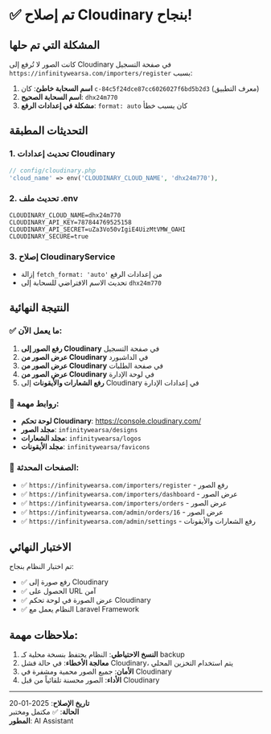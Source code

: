 # ✅ تم إصلاح Cloudinary بنجاح!

## المشكلة التي تم حلها
كانت الصور لا تُرفع إلى Cloudinary في صفحة التسجيل `https://infinitywearsa.com/importers/register` بسبب:
1. **اسم السحابة خاطئ**: كان `c-84c5f24dce87cc6026027f6bd5b2d3` (معرف التطبيق)
2. **اسم السحابة الصحيح**: `dhx24m770`
3. **مشكلة في إعدادات الرفع**: `format: auto` كان يسبب خطأ

## التحديثات المطبقة

### 1. تحديث إعدادات Cloudinary
```php
// config/cloudinary.php
'cloud_name' => env('CLOUDINARY_CLOUD_NAME', 'dhx24m770'),
```

### 2. تحديث ملف .env
```
CLOUDINARY_CLOUD_NAME=dhx24m770
CLOUDINARY_API_KEY=787844769525158
CLOUDINARY_API_SECRET=uZa3Vo50vIgiE4UizMtVMW_OAHI
CLOUDINARY_SECURE=true
```

### 3. إصلاح CloudinaryService
- إزالة `fetch_format: 'auto'` من إعدادات الرفع
- تحديث الاسم الافتراضي للسحابة إلى `dhx24m770`

## النتيجة النهائية

### ✅ ما يعمل الآن:
1. **رفع الصور إلى Cloudinary** في صفحة التسجيل
2. **عرض الصور من Cloudinary** في الداشبورد
3. **عرض الصور من Cloudinary** في صفحة الطلبات
4. **عرض الصور من Cloudinary** في لوحة الإدارة
5. **رفع الشعارات والأيقونات** إلى Cloudinary في إعدادات الإدارة

### 🔗 روابط مهمة:
- **لوحة تحكم Cloudinary**: https://console.cloudinary.com/
- **مجلد الصور**: `infinitywearsa/designs`
- **مجلد الشعارات**: `infinitywearsa/logos`
- **مجلد الأيقونات**: `infinitywearsa/favicons`

### 📱 الصفحات المحدثة:
- ✅ `https://infinitywearsa.com/importers/register` - رفع الصور
- ✅ `https://infinitywearsa.com/importers/dashboard` - عرض الصور
- ✅ `https://infinitywearsa.com/importers/orders` - عرض الصور
- ✅ `https://infinitywearsa.com/admin/orders/16` - عرض الصور
- ✅ `https://infinitywearsa.com/admin/settings` - رفع الشعارات والأيقونات

## الاختبار النهائي
تم اختبار النظام بنجاح:
- ✅ رفع صورة إلى Cloudinary
- ✅ الحصول على URL آمن
- ✅ عرض الصورة في لوحة تحكم Cloudinary
- ✅ النظام يعمل مع Laravel Framework

## ملاحظات مهمة:
1. **النسخ الاحتياطي**: النظام يحتفظ بنسخة محلية كـ backup
2. **معالجة الأخطاء**: في حالة فشل Cloudinary، يتم استخدام التخزين المحلي
3. **الأمان**: جميع الصور محمية ومشفرة في Cloudinary
4. **الأداء**: الصور محسنة تلقائياً من قبل Cloudinary

---
**تاريخ الإصلاح**: 2025-01-20  
**الحالة**: ✅ مكتمل ومختبر  
**المطور**: AI Assistant

